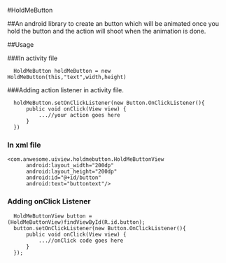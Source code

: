 #HoldMeButton

##An android library to create an button which will be animated once you hold the button and the action will shoot when the animation is done.

##Usage

###In activity file
```
  HoldMeButton holdMeButton = new HoldMeButton(this,"text",width,height)
```

###Adding action listener in activity file.

```
  holdMeButton.setOnClickListener(new Button.OnClickListener(){
      public void onClick(View view) {
          ...//your action goes here
      }
  })
```
### In xml file
```
<com.anwesome.uiview.holdmebutton.HoldMeButtonView
      android:layout_width="200dp"
      android:layout_height="200dp"
      android:id="@+id/button"
      android:text="buttontext"/>
```

### Adding onClick Listener

```
  HoldMeButtonView button = (HoldMeButtonView)findViewById(R.id.button);
  button.setOnClickListener(new Button.OnClickListener(){
      public void onClick(View view) {
          ...//onClick code goes here
      }
  });
```
